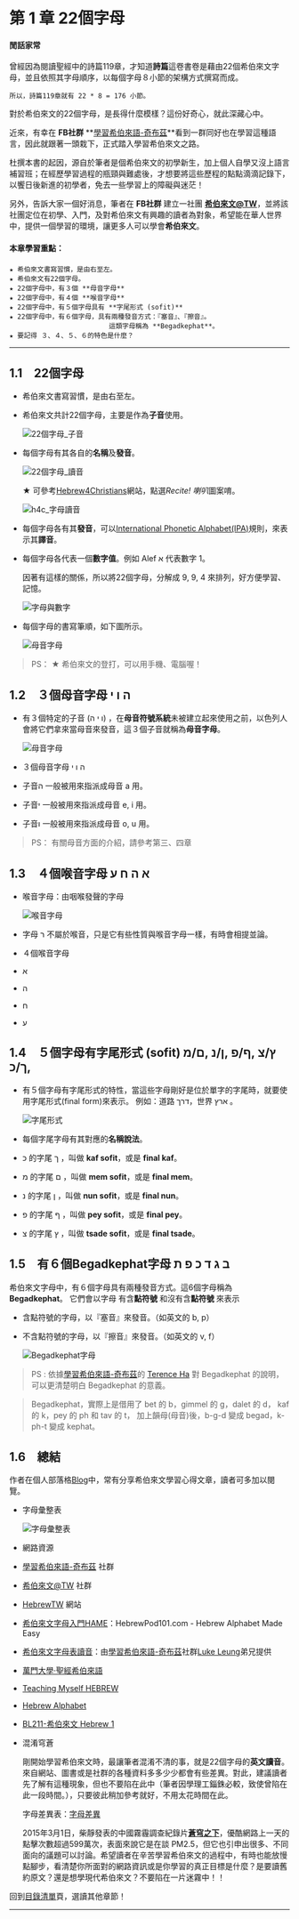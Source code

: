 # 第 1 章 22個字母 

#### 閒話家常

曾經因為閱讀聖經中的詩篇119章，才知道**詩篇**這卷書卷是藉由22個希伯來文字母，並且依照其字母順序，以每個字母８小節的架構方式撰寫而成。

    所以，詩篇119章就有 22 * 8 = 176 小節。

對於希伯來文的22個字母，是長得什麼模樣？這份好奇心，就此深藏心中。

近來，有幸在 **FB社群** **[學習希伯來語-奇布茲][]**看到一群同好也在學習這種語言，因此就跟著一頭栽下，正式踏入學習希伯來文之路。

杜撰本書的起因，源自於筆者是個希伯來文的初學新生，加上個人自學又沒上語言補習班；在經歷學習過程的瓶頸與難處後，才想要將這些歷程的點點滴滴記錄下，以饗日後新進的初學者，免去一些學習上的障礙與迷茫！

另外，告訴大家一個好消息，筆者在 **FB社群** 建立一社團 **[希伯來文@TW][]**，並將該社團定位在初學、入門，及對希伯來文有興趣的讀者為對象，希望能在華人世界中，提供一個學習的環境，讓更多人可以學會**希伯來文**。

#### 本章學習重點：  

	★ 希伯來文書寫習慣，是由右至左。
	★ 希伯來文有22個字母。
	★ 22個字母中，有３個 **母音字母**
	★ 22個字母中，有４個 **喉音字母**
	★ 22個字母中，有５個字母具有 **字尾形式 (sofit)**
	★ 22個字母中，有６個字母，具有兩種發音方式：『塞音』、『擦音』。
                             這類字母稱為 **Begadkephat**。  
	★ 要記得 ３、４、５、６的特色是什麼？

---

## 1.1　22個字母

- 希伯來文書寫習慣，是由右至左。

- 希伯來文共計22個字母，主要是作為**子音**使用。

 	![22個字母_子音](../images/img01-00.png)

- 每個字母有其各自的**名稱**及**發音**。

 	![22個字母_讀音](../images/img01-01.png)

	★ 可參考[Hebrew4Christians][h4c_字母讀音]網站，點選*Recite! 喇叭*圖案唷。	

 	![h4c_字母讀音](../images/h4c_字母讀音.png)

- 每個字母各有其**發音**，可以[International Phonetic Alphabet(IPA)][IPA]規則，來表示其**譯音**。

- 每個字母各代表一個**數字值**。例如 Alef א 代表數字 1。

	因著有這樣的關係，所以將22個字母，分解成 9, 9, 4 來排列，好方便學習、記憶。

 	![字母與數字](../images/img01-02.png)

- 每個字母的書寫筆順，如下圖所示。

 	![母音字母](../images/img01-03.png)

> PS：
	★ 希伯來文的登打，可以用手機、電腦喔！


## 1.2　３個母音字母 ה ו י

- 有３個特定的子音 (ו י ה) ，在**母音符號系統**未被建立起來使用之前，以色列人會將它們拿來當母音來發音，這３個子音就稱為**母音字母**。

 	![母音字母](../images/img01-04.png)

- ３個母音字母 ה ו י
 - 子音ה 一般被用來指派成母音 a 用。
 - 子音י 一般被用來指派成母音 e, i 用。
 - 子音ו 一般被用來指派成母音 o, u 用。
 
> PS：
有關母音方面的介紹，請參考第三、四章


## 1.3　４個喉音字母 א ה ח ע 

- 喉音字母：由咽喉發聲的字母

 	![喉音字母](../images/img01-05.png)

- 字母 ר 不屬於喉音，只是它有些性質與喉音字母一樣，有時會相提並論。

- ４個喉音字母
 - א
 - ה
 - ח
 - ע

## 1.4　５個字母有字尾形式 (sofit) ץ/צ ,ף/פ ,ן/נ ,ם/מ ,ך/כ

- 有５個字母有字尾形式的特性，當這些字母剛好是位於單字的字尾時，就要使用字尾形式(final form)來表示。
	例如：道路 דרך，世界 ארץ 。

 	![字尾形式](../images/img01-06.png)

- 每個字尾字母有其對應的**名稱說法**。
 - כ 的字尾 ך ，叫做 **kaf sofit**，或是 **final kaf**。
 - מ 的字尾 ם ，叫做 **mem sofit**，或是 **final mem**。
 - נ 的字尾 ן ，叫做 **nun sofit**，或是 **final nun**。
 - פ 的字尾 ף ，叫做 **pey sofit**，或是 **final pey**。
 - צ 的字尾 ץ ，叫做 **tsade sofit**，或是 **final tsade**。


## 1.5　有６個Begadkephat字母 ב ג ד כ פ ת
 
希伯來文字母中，有６個字母具有兩種發音方式。這6個字母稱為 **Begadkephat**。
它們會以字母 有含**點符號** 和沒有含**點符號** 來表示

- 含點符號的字母，以『塞音』來發音。（如英文的 b, p）
- 不含點符號的字母，以『擦音』來發音。（如英文的 v, f）

 	![Begadkephat字母](../images/img01-07.png)


> PS : 
依據[學習希伯來語-奇布茲]的 [Terence Ha][] 對 Begadkephat 的說明，可以更清楚明白 Begadkephat 的意義。

> Begadkephat，實際上是借用了 
bet 的 b，gimmel 的 g，dalet 的 d，
kaf 的 k，pey 的 ph 和 tav 的 t，
加上韻母(母音)後，b-g-d 變成 begad，k-ph-t 變成 kephat。



## 1.6　總結

作者在個人部落格[Blog][]中，常有分享希伯來文學習心得文章，讀者可多加以閱覽。

- 字母彙整表

 	![字母彙整表](../images/img01-08.png)

- 網路資源
 - [學習希伯來語-奇布茲][] 社群
 - [希伯來文@TW][] 社群
 - [HebrewTW][] 網站
 - [希伯來文字母入門HAME][]：HebrewPod101.com - Hebrew Alphabet Made Easy
 - [希伯來文字母表讀音][]：由[學習希伯來語-奇布茲][]社群[Luke Leung][]弟兄提供
 - [萬門大學·聖經希伯來語][]
 - [Teaching Myself HEBREW][]
 - [Hebrew Alphabet][]
 - [BL211-希伯來文 Hebrew 1][]


<a name="混淆穹蒼"></a>
- 混淆穹蒼

	剛開始學習希伯來文時，最讓筆者混淆不清的事，就是22個字母的**英文讀音**。來自網站、圖書或是社群的各種資料多多少少都會有些差異。對此，建議讀者先了解有這種現象，但也不要陷在此中（筆者因學理工錙銖必較，致使曾陷在此一段時間。），只要彼此稍加參考就好，不用太花時間在此。

    字母差異表：[字母差異][]


	2015年3月1日，柴靜發表的中國霧霾調查紀錄片[**蒼穹之下**](https://www.youtube.com/watch?v=BgEpruEOrFg)，優酷網路上一天的點擊次數超過599萬次，表面來說它是在談 PM2.5，但它也引申出很多、不同面向的議題可以討論。希望讀者在辛苦學習希伯來文的過程中，有時也能放慢點腳步，看清楚你所面對的網路資訊或是你學習的真正目標是什麼？是要讀舊約原文？還是想學現代希伯來文？不要陷在一片迷霧中！！


回到[目錄清單](../README.md)頁，選讀其他章節！


---
[Blog]: http://pertonchang.blogspot.tw/
[pertonchang]: http://pertonchang.blogspot.tw/
[目錄清單]: ../README.md

[學習希伯來語-奇布茲]: https://www.facebook.com/groups/308100932705850/
[HebrewTW]: https://sites.google.com/site/hebrewtw/
[希伯來文@TW]: https://www.facebook.com/groups/171454149906179/
[希伯來文-字母 & 發音]: https://www.youtube.com/playlist?list=PLsNJO0nl_IhQKrgYx2QxJQCeytdf03PNs
[萬門大學·聖經希伯來語]: https://www.youtube.com/playlist?list=PLsNJO0nl_IhR31uQgxYxAV4rS0S5CBoYs
[Teaching Myself HEBREW]: https://www.youtube.com/playlist?list=PLsNJO0nl_IhRQa1a7kKl_58wTSaIcCVXk
[Hebrew Alphabet]: https://www.youtube.com/playlist?list=PLsNJO0nl_IhRC0hoijjHRHZl3IBBviDFu
[BL211-希伯來文 Hebrew 1]: https://www.youtube.com/playlist?list=PLsNJO0nl_IhTS9xn_O5oeY96R_7l6Skdn
[希伯來文字母入門HAME0]: http://pertonchang.blogspot.tw/2015/06/blog-post_26.html#links
[希伯來文字母入門HAME]: https://sites.google.com/site/hebrewtw/course/hebrew-alphabet-made-easy/hame
[希伯來文字母表讀音]: https://www.facebook.com/llukeleung/videos/o.308100932705850/10200750538641520/?type=2&theater

[Terence Ha]: https://www.facebook.com/ha.terence?hc_location=ufi
[Paul Yeh]: https://www.facebook.com/paul.yeh.501?fref=nf
[Kara Lu]: https://www.facebook.com/kara0622
[Luke Leung]: https://www.facebook.com/llukeleung
[hebrew4christians]: http://www.hebrew4christians.com
[h4c_字母讀音]: http://www.hebrew4christians.com/Grammar/Unit_One/Aleph-Bet/aleph-bet.html
[IPA]: http://zh.wikipedia.org/zh-tw/%E5%9C%8B%E9%9A%9B%E9%9F%B3%E6%A8%99

[字母差異0]: https://drive.google.com/file/d/0B_l7A1kTqGHmZzRpN1FsNExzazQ/view?usp=sharing
[字母差異]: https://drive.google.com/file/d/0B_l7A1kTqGHmWTZLbTZ4SWlDb2c/view?usp=sharing

